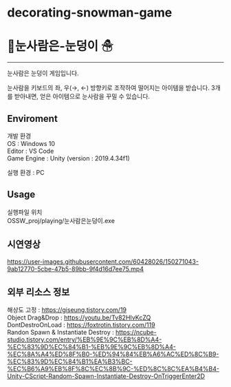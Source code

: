 # decorating-snowman-game

# 🎁눈사람은-눈덩이 ☃
---
눈사람은 눈덩이 게임입니다.

눈사람을 키보드의 좌, 우(→, ←) 방향키로 조작하여 떨어지는 아이템을 받습니다.  3개를 받아내면, 얻은 아이템으로 눈사람을 꾸밀 수 있습니다.

Enviroment 
---
개발 환경  
OS : Windows 10  
Editor : VS Code  
Game Engine : Unity (version : 2019.4.34f1)  
  
실행 환경 : PC

Usage
---
실행파일 위치  
OSSW_proj/playing/눈사람은눈덩이.exe  

시연영상
---

https://user-images.githubusercontent.com/60428026/150271043-9ab12770-5cbe-47b5-89bb-9f4d16d7ee75.mp4


외부 리소스 정보
---
해상도 고정 : https://giseung.tistory.com/19  
Object Drag&Drop : https://youtu.be/Tv82HIvKcZQ  
DontDestroOnLoad : https://foxtrotin.tistory.com/119  
Randon Spawn & Instantiate Destroy : https://ncube-studio.tistory.com/entry/%EB%9E%9C%EB%8D%A4-%EC%83%9D%EC%84%B1-%EB%9E%9C%EB%8D%A4-%EC%8A%A4%ED%8F%B0-%ED%94%84%EB%A6%AC%ED%8C%B9-%EC%83%9D%EC%84%B1%EA%B3%BC-%EC%B6%A9%EB%8F%8C%EC%8B%9C-%ED%8C%8C%EA%B4%B4-Unity-CScript-Random-Spawn-Instantiate-Destroy-OnTriggerEnter2D  



